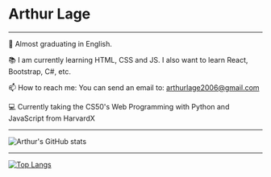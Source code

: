 # Arthur Lage

---

🎒 Almost graduating in English.

📚 I am currently learning HTML, CSS and JS. I also want to learn React, Bootstrap, C#, etc.

📫 How to reach me: You can send an email to: arthurlage2006@gmail.com

💻 Currently taking the CS50's Web Programming with Python and JavaScript from HarvardX 

---

![Arthur's GitHub stats](https://github-readme-stats.vercel.app/api?username=arthur-lage&show_icons=true&theme=synthwave)

---

[![Top Langs](https://github-readme-stats.vercel.app/api/top-langs/?username=arthur-lage&theme=synthwave)](https://github.com/anuraghazra/github-readme-stats)

<!---
arthur-lage/arthur-lage is a ✨ special ✨ repository because its `README.md` (this file) appears on your GitHub profile.
You can click the Preview link to take a look at your changes.
--->
